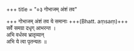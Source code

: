 +++
title = "०३ गोभाजम् अंशं तव"

+++
गोभाजम् अंशं तव ये समानाः +++(Bhatt. aṃsaṃ)+++  
सर्वे समग्रा दधृग् आभरन्त ।  
अभि वर्धस्व भ्रातृव्यान्  
अभि ये त्वा पृतन्यतः ॥